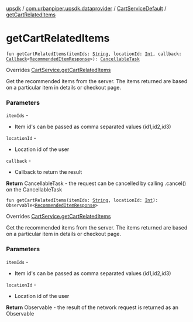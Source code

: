 [upsdk](../../index.md) / [com.urbanpiper.upsdk.dataprovider](../index.md) / [CartServiceDefault](index.md) / [getCartRelatedItems](./get-cart-related-items.md)

# getCartRelatedItems

`fun getCartRelatedItems(itemIds: `[`String`](https://kotlinlang.org/api/latest/jvm/stdlib/kotlin/-string/index.html)`, locationId: `[`Int`](https://kotlinlang.org/api/latest/jvm/stdlib/kotlin/-int/index.html)`, callback: `[`Callback`](../-callback/index.md)`<`[`RecommendedItemResponse`](../../com.urbanpiper.upsdk.model.networkresponse/-recommended-item-response/index.md)`>): `[`CancellableTask`](../-cancellable-task/index.md)

Overrides [CartService.getCartRelatedItems](../-cart-service/get-cart-related-items.md)

Get the recommended items from the server. The items returned are based on a particular item
in details or checkout page.

### Parameters

`itemIds` -
* Item id's can be passed as comma separated values (id1,id2,id3)

`locationId` -
* Location id of the user

`callback` -
* Callback to return the result

**Return**
CancellableTask - the request can be cancelled by calling .cancel() on the CancellableTask

`fun getCartRelatedItems(itemIds: `[`String`](https://kotlinlang.org/api/latest/jvm/stdlib/kotlin/-string/index.html)`, locationId: `[`Int`](https://kotlinlang.org/api/latest/jvm/stdlib/kotlin/-int/index.html)`): Observable<`[`RecommendedItemResponse`](../../com.urbanpiper.upsdk.model.networkresponse/-recommended-item-response/index.md)`>`

Overrides [CartService.getCartRelatedItems](../-cart-service/get-cart-related-items.md)

Get the recommended items from the server. The items returned are based on a particular item
in details or checkout page.

### Parameters

`itemIds` -
* Item id's can be passed as comma separated values (id1,id2,id3)

`locationId` -
* Location id of the user

**Return**
Observable - the result of the network request is returned as an Observable

